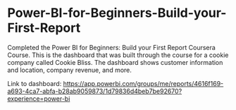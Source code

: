 # Power-BI-for-Beginners-Build-your-First-Report
Completed the Power BI for Beginners: Build your First Report Coursera Course. This is the dashboard that was built through the course for a cookie company called Cookie Bliss. The dashboard shows customer information and location, company revenue, and more. 

Link to dashboard: https://app.powerbi.com/groups/me/reports/4616f169-a693-4ca7-abfa-b28ab9059873/1d79836d4beb7be92670?experience=power-bi
